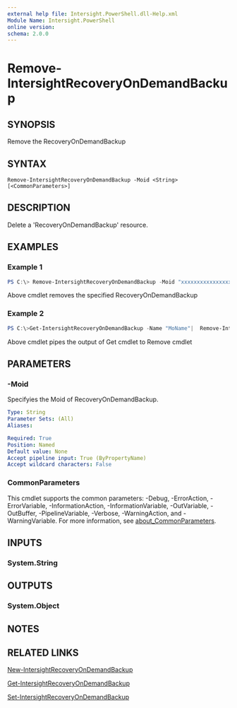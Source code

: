 ```yaml
---
external help file: Intersight.PowerShell.dll-Help.xml
Module Name: Intersight.PowerShell
online version:
schema: 2.0.0
---
```


# Remove-IntersightRecoveryOnDemandBackup

## SYNOPSIS
Remove the RecoveryOnDemandBackup

## SYNTAX

```
Remove-IntersightRecoveryOnDemandBackup -Moid <String> [<CommonParameters>]
```

## DESCRIPTION
Delete a &apos;RecoveryOnDemandBackup&apos; resource.

## EXAMPLES

### Example 1
```powershell
PS C:\> Remove-IntersightRecoveryOnDemandBackup -Moid "xxxxxxxxxxxxxxxxxxxxxxxxxxx"
```
Above cmdlet removes the specified RecoveryOnDemandBackup 

### Example 2
```powershell
PS C:\>Get-IntersightRecoveryOnDemandBackup -Name "MoName"|  Remove-IntersightRecoveryOnDemandBackup
```
Above cmdlet pipes the output of Get cmdlet to Remove cmdlet

## PARAMETERS

### -Moid
Specifyies the Moid of RecoveryOnDemandBackup.

```yaml
Type: String
Parameter Sets: (All)
Aliases:

Required: True
Position: Named
Default value: None
Accept pipeline input: True (ByPropertyName)
Accept wildcard characters: False
```

### CommonParameters
This cmdlet supports the common parameters: -Debug, -ErrorAction, -ErrorVariable, -InformationAction, -InformationVariable, -OutVariable, -OutBuffer, -PipelineVariable, -Verbose, -WarningAction, and -WarningVariable. For more information, see [about_CommonParameters](http://go.microsoft.com/fwlink/?LinkID=113216).

## INPUTS

### System.String

## OUTPUTS

### System.Object
## NOTES

## RELATED LINKS

[New-IntersightRecoveryOnDemandBackup](./New-IntersightRecoveryOnDemandBackup.md)

[Get-IntersightRecoveryOnDemandBackup](./Get-IntersightRecoveryOnDemandBackup.md)

[Set-IntersightRecoveryOnDemandBackup](./Set-IntersightRecoveryOnDemandBackup.md)

